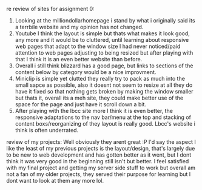 re review of sites for assignment 0:
1. Looking at the milliondollarhomepage i stand by what i originally said its a terrbile website and my opinion has not changed.
2. Youtube I think the layout is simple but thats what makes it look good, any more and it would be to cluttered, until learning about responsive web pages that adapt to the window size I had never noticed/paid attention to web pages adjusting to being resized but after playing with that I think it is an even better website than before.
3. Overall i still think blizzard has a good page, but links to sections of the content below by category would be a nice improvment.
4. Miniclip is simple yet clutted they really try to pack as much into the small sapce as possible, also it doesnt not seem to resize at all they do have it fixed so that nothing gets broken by making the window smaller but thats it, overall its a meh site, they could make better use of the space for the page and just have it scroll down a bit.
5. After playing with the lbcc site more I think it is even better, the responsive adaptations to the nav bar/menu at the top and stacking of content boxs/reorganizing of they layout is really good. Lbcc's website i think is often underrated.

review of my projects:
Well obviously they arent great :P I'd say the aspect I like the least of my previous projects is the layout/design, that's largely due to be new to web development and has gotten better as it went, but I dont think it was very good in the beginning still isn't but better. I feel satisfied with my final project and getting my server side stuff to work but overall am not a fan of my older projects, they served their purpose for learning but I dont want to look at them any more lol.
